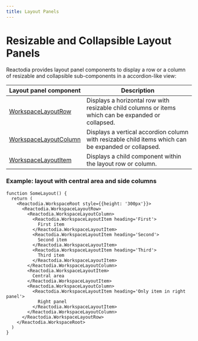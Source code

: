 ```yaml
---
title: Layout Panels
---
```


# Resizable and Collapsible Layout Panels

Reactodia provides layout panel components to display a row or a column of resizable and collapsible sub-components in a accordion-like view:

| Layout panel component | Description |
|------------------------|-------------|
| [WorkspaceLayoutRow](/docs/api/workspace/functions/WorkspaceLayoutRow) | Displays a horizontal row with resizable child columns or items which can be expanded or collapsed. |
| [WorkspaceLayoutColumn](/docs/api/workspace/functions/WorkspaceLayoutColumn) | Displays a vertical accordion column with resizable child items which can be expanded or collapsed. |
| [WorkspaceLayoutItem](/docs/api/workspace/functions/WorkspaceLayoutItem) | Displays a child component within the layout row or column. |

### Example: layout with central area and side columns

```tsx live
function SomeLayout() {
  return (
    <Reactodia.WorkspaceRoot style={{height: '300px'}}>
      <Reactodia.WorkspaceLayoutRow>
        <Reactodia.WorkspaceLayoutColumn>
          <Reactodia.WorkspaceLayoutItem heading='First'>
            First item
          </Reactodia.WorkspaceLayoutItem>
          <Reactodia.WorkspaceLayoutItem heading='Second'>
            Second item
          </Reactodia.WorkspaceLayoutItem>
          <Reactodia.WorkspaceLayoutItem heading='Third'>
            Third item
          </Reactodia.WorkspaceLayoutItem>
        </Reactodia.WorkspaceLayoutColumn>
        <Reactodia.WorkspaceLayoutItem>
          Central area
        </Reactodia.WorkspaceLayoutItem>
        <Reactodia.WorkspaceLayoutColumn>
          <Reactodia.WorkspaceLayoutItem heading='Only item in right panel'>
            Right panel
          </Reactodia.WorkspaceLayoutItem>
        </Reactodia.WorkspaceLayoutColumn>
      </Reactodia.WorkspaceLayoutRow>
    </Reactodia.WorkspaceRoot>
  )
}
```
